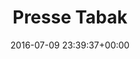 ---
title:		"Presse Tabak"
type:		"photos"
mediatype:		"upload"
location:		"Berlin, Germany"
date:		"2016-07-09 23:39:37+00:00"
album:		"city"
filename:		"presse-tabak-berlin.md"
series:		"berlin"
cl_public_id:		"city/presse-tabak-berlin"
cl_version:		1497000399
format:		"tiff"
bytes:		5226820
width:		2158
height:		1440
colours:
- "#140802"
- "#2E2416"
- "#2C1D13"
- "#170E03"
- "#7B6645"
- "#DDD4C5"
- "#050404"
- "#D59572"
- "#795238"
- "#CBA166"
- "#CFCEB9"
- "#847A6F"
- "#7F4D0E"
- "#CE8822"
- "#CAD7DB"
- "#24061D"
- "#C5CFC7"
- "#733B12"
exposure_mode:		"Auto"
program:		"Aperture-priority AE"
aperture:		"2.8"
focal_length:		"16.0 mm"
iso:		"800"
shutter_speed:		"1/20"
metering:		"Multi-segment"
flash:		"Off, Did not fire"
white_balance:		"Custom"
colour_temp:		"3150"
has_crop:		"true"
orientation:		"Horizontal (normal)"
camera_model:		"NIKON D800"
lens_info:		"16mm f/2.8"
artist:		"No artist info"
x_resolution:		"300"
y_resolution:		"300"
---